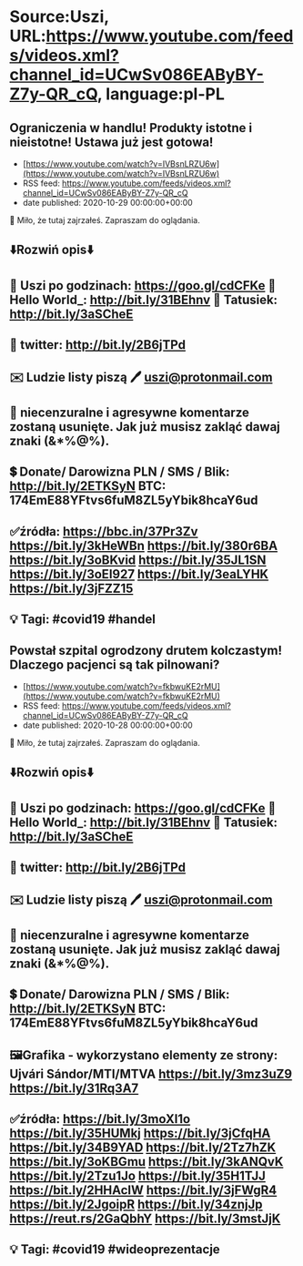 # Source:Uszi, URL:https://www.youtube.com/feeds/videos.xml?channel_id=UCwSv086EAByBY-Z7y-QR_cQ, language:pl-PL

## Ograniczenia w handlu! Produkty istotne i nieistotne! Ustawa już jest gotowa!
 - [https://www.youtube.com/watch?v=IVBsnLRZU6w](https://www.youtube.com/watch?v=IVBsnLRZU6w)
 - RSS feed: https://www.youtube.com/feeds/videos.xml?channel_id=UCwSv086EAByBY-Z7y-QR_cQ
 - date published: 2020-10-29 00:00:00+00:00

🤪 Miło, że tutaj zajrzałeś.  Zapraszam do oglądania.

⬇️Rozwiń opis⬇️
------------------------------------------------------------
👀 Uszi po godzinach: https://goo.gl/cdCFKe
👀 Hello World_: http://bit.ly/31BEhnv
👀 Tatusiek: http://bit.ly/3aSCheE
------------------------------------------------------------
👀 twitter: http://bit.ly/2B6jTPd
------------------------------------------------------------
✉️ Ludzie listy piszą 
🖊️ uszi@protonmail.com
------------------------------------------------------------
👺 niecenzuralne i agresywne komentarze zostaną usunięte.  Jak już musisz zakląć dawaj znaki (&*%@%).
------------------------------------------------------------
💲 Donate/ Darowizna
PLN / SMS / Blik: http://bit.ly/2ETKSyN
BTC: 174EmE88YFtvs6fuM8ZL5yYbik8hcaY6ud
---------------------------------------------------------------
✅źródła:
https://bbc.in/37Pr3Zv
https://bit.ly/3kHeWBn
https://bit.ly/380r6BA
https://bit.ly/3oBKvid
https://bit.ly/35JL1SN
https://bit.ly/3oEI927
https://bit.ly/3eaLYHK
https://bit.ly/3jFZZ15
-------------------------------------------------------------
💡 Tagi: #covid19 #handel
--------------------------------------------------------------

## Powstał szpital ogrodzony drutem kolczastym! Dlaczego pacjenci są tak pilnowani?
 - [https://www.youtube.com/watch?v=fkbwuKE2rMU](https://www.youtube.com/watch?v=fkbwuKE2rMU)
 - RSS feed: https://www.youtube.com/feeds/videos.xml?channel_id=UCwSv086EAByBY-Z7y-QR_cQ
 - date published: 2020-10-28 00:00:00+00:00

🤪 Miło, że tutaj zajrzałeś.  Zapraszam do oglądania.

⬇️Rozwiń opis⬇️
------------------------------------------------------------
👀 Uszi po godzinach: https://goo.gl/cdCFKe
👀 Hello World_: http://bit.ly/31BEhnv
👀 Tatusiek: http://bit.ly/3aSCheE
------------------------------------------------------------
👀 twitter: http://bit.ly/2B6jTPd
------------------------------------------------------------
✉️ Ludzie listy piszą 
🖊️ uszi@protonmail.com
------------------------------------------------------------
👺 niecenzuralne i agresywne komentarze zostaną usunięte.  Jak już musisz zakląć dawaj znaki (&*%@%).
------------------------------------------------------------
💲 Donate/ Darowizna
PLN / SMS / Blik: http://bit.ly/2ETKSyN
BTC: 174EmE88YFtvs6fuM8ZL5yYbik8hcaY6ud
---------------------------------------------------------------
🖼Grafika - wykorzystano elementy ze strony: 
Ujvári Sándor/MTI/MTVA
https://bit.ly/3mz3uZ9
https://bit.ly/31Rq3A7
---------------------------------------------------------------
✅źródła:
https://bit.ly/3moXl1o
https://bit.ly/35HUMkj
https://bit.ly/3jCfqHA
https://bit.ly/34B9YAD
https://bit.ly/2Tz7hZK
https://bit.ly/3oKBGmu
https://bit.ly/3kANQvK
https://bit.ly/2Tzu1Jo
https://bit.ly/35H1TJJ
https://bit.ly/2HHAcIW
https://bit.ly/3jFWgR4
https://bit.ly/2JgoipR
https://bit.ly/34znjJp
https://reut.rs/2GaQbhY
https://bit.ly/3mstJjK
-------------------------------------------------------------
💡 Tagi: #covid19 #wideoprezentacje
--------------------------------------------------------------

